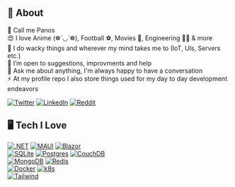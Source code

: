 ## 🌠 About

🪪 Call me Panos  
😍 I love Anime (❁´◡`❁), Football ⚽, Movies 🎥, Engineering 🧑‍🔬 & more  
🔭 I do wacky things and wherever my mind takes me to (IoT, UIs, Servers etc.)  
🤝 I’m open to suggestions, improvments and help  
💬 Ask me about anything, I'm always happy to have a conversation  
⚡ At my profile repo I also store things used for my day to day development endeavors  

[![Twitter](https://img.shields.io/badge/Twitter-%231DA1F2.svg?logo=Twitter&logoColor=white)](https://twitter.com/panoukos41) [![LinkedIn](https://img.shields.io/badge/LinkedIn-%230077B5.svg?logo=linkedin&logoColor=white)](https://linkedin.com/in/panoukos) [![Reddit](https://img.shields.io/badge/Reddit-%23FF4500.svg?logo=Reddit&logoColor=white)](https://reddit.com/user/panoukos41)  

## 🖥️ Tech I Love
[![.NET](https://img.shields.io/badge/.NET-512bd4?style=for-the-badge&logo=.net&logoColor=white)](https://dotnet.microsoft.com)
[![MAUI](https://img.shields.io/badge/MAUI-512bd4?style=for-the-badge&logo=.net&logoColor=white)](https://dotnet.microsoft.com/apps/maui)
[![Blazor](https://img.shields.io/badge/Blazor-5c2d91?style=for-the-badge&logo=blazor&logoColor=white)](https://dotnet.microsoft.com/apps/aspnet/web-apps/blazor)  
[![SQLite](https://img.shields.io/badge/sqlite-003b57.svg?style=for-the-badge&logo=sqlite&logoColor=white)](https://www.sqlite.org/index.html)
[![Postgres](https://img.shields.io/badge/postgres-2f6792.svg?style=for-the-badge&logo=postgresql&logoColor=white)](https://www.postgresql.org/)
[![CouchDB](https://img.shields.io/badge/CouchDB-e32428?style=for-the-badge&logo=apachecouchdb&logoColor=white)](https://couchdb.apache.org/)  
[![MongoDB](https://img.shields.io/badge/MongoDB-07ab4f.svg?style=for-the-badge&logo=mongodb&logoColor=white)](https://www.mongodb.com/)
[![Redis](https://img.shields.io/badge/redis-%23DD0031.svg?style=for-the-badge&logo=redis&logoColor=white)](https://redis.io/)  
[![Docker](https://img.shields.io/badge/docker-086dd7.svg?style=for-the-badge&logo=docker&logoColor=white)](https://www.docker.com/)
[![k8s](https://img.shields.io/badge/K8S-326de6.svg?style=for-the-badge&logo=kubernetes&logoColor=white)](https://www.docker.com/)  
[![Tailwind](https://img.shields.io/badge/Tailwind-38bdf8.svg?style=for-the-badge&logo=tailwind&logoColor=white)](https://getbootstrap.com/)
